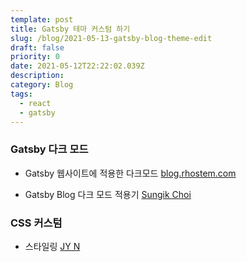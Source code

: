 ```yaml
---
template: post
title: Gatsby 테마 커스텀 하기
slug: /blog/2021-05-13-gatsby-blog-theme-edit
draft: false
priority: 0
date: 2021-05-12T22:22:02.039Z
description:
category: Blog
tags:
  - react
  - gatsby
---
```


### Gatsby 다크 모드

- Gatsby 웹사이트에 적용한 다크모드 [blog.rhostem.com](https://blog.rhostem.com/posts/2020-06-25-dark-mode-for-gatsby-website)

- Gatsby Blog 다크 모드 적용기 [Sungik Choi](https://www.sungikchoi.com/blog/gatsby-dark-mode/)

### CSS 커스텀

- 스타일링 [JY N](https://siisee111.medium.com/gatsby-js%EB%A1%9C-%EB%B8%94%EB%A1%9C%EA%B7%B8-%EB%A7%8C%EB%93%A4%EA%B8%B0-4-cebfac8a5cb4)
